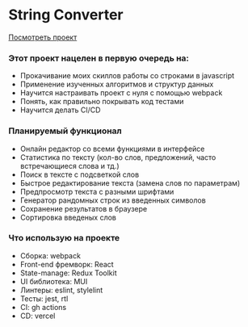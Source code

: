 # String Converter

[Посмотреть проект](https://string-converter.vercel.app)

### Этот проект нацелен в первую очередь на:

- Прокачивание моих скиллов работы со строками в javascript
- Применение изученных алгоритмов и структур данных
- Научится настраивать проект с нуля с помощью webpack
- Понять, как правильно покрывать код тестами
- Научится делать CI/CD

### Планируемый функционал

- Онлайн редактор со всеми функциями в интерфейсе
- Статистика по тексту (кол-во слов, предложений, часто встречающиеся слова и тд.)
- Поиск в тексте с подсветкой слов
- Быстрое редактирование текста (замена слов по параметрам)
- Предпросмотр текста с разными шрифтами
- Генератор рандомных строк из введенных символов
- Сохранение результатов в браузере
- Сортировка введеных слов

### Что использую на проекте

- Сборка: webpack
- Front-end фремворк: React
- State-manage: Redux Toolkit
- UI библиотека: MUI
- Линтеры: eslint, stylelint
- Тесты: jest, rtl
- CI: gh actions
- CD: vercel

